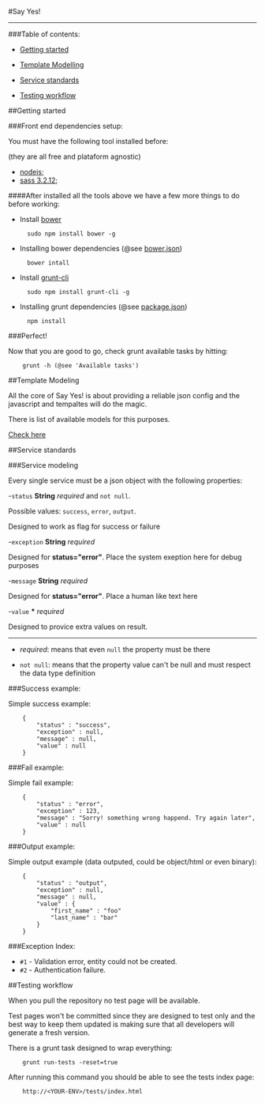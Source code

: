 #Say Yes!

---

###Table of contents:

- [Getting started](#gs)

- [Template Modelling](#dm)

- [Service standards](#ss)

- [Testing workflow](#tw)

##<a id="gs"></a>Getting started

###Front end dependencies setup:

You must have the following tool installed before:

(they are all free and plataform agnostic)

- [nodejs](http://nodejs.org/download/);
- [sass 3.2.12](http://sass-lang.com/);

####After installed all the tools above we have a few more things to do before working:

- Install [bower](http://bower.io/)

		sudo npm install bower -g

- Installing bower dependencies (@see [bower.json](bower.json))

		bower intall

- Install [grunt-cli](http://gruntjs.com/getting-started/)

		sudo npm install grunt-cli -g

- Installing grunt dependencies (@see [package.json](package.json))

		npm install

###Perfect!

Now that you are good to go, check grunt available tasks by hitting:

		grunt -h (@see 'Available tasks')

##<a id="dm"></a>Template Modeling

All the core of Say Yes! is about providing a reliable json config and the javascript and tempaltes will do the magic.

There is list of available models for this purposes.

[Check here](https://github.com/sayyesassistant/sayyes/blob/master/static/templates/README.md)

##<a id="ss"></a>Service standards

###Service modeling

Every single service must be a json object with the following properties:

-`status` **String** *required* and `not null`.

Possible values: `success`, `error`, `output`.

Designed to work as flag for success or failure

-`exception` **String** *required*

Designed for **status="error"**. Place the system exeption here for debug purposes

-`message` **String** *required*

Designed for **status="error"**. Place a human like text here

-`value` **\*** *required*

Designed to provice extra values on result.

---

* *required*: means that even `null` the property must be there

* `not null`: means that the property value can't be null and must respect the data type definition

###Success example:

Simple success example:

		{
			"status" : "success",
			"exception" : null,
			"message" : null,
			"value" : null
		}

###Fail example:

Simple fail example:

		{
			"status" : "error",
			"exception" : 123,
			"message" : "Sorry! something wrong happend. Try again later",
			"value" : null
		}

###Output example:

Simple output example (data outputed, could be object/html or even binary):

		{
			"status" : "output",
			"exception" : null,
			"message" : null,
			"value" : {
				"first_name" : "foo"
				"last_name" : "bar"
			}
		}

###Exception Index:

* `#1` - Validation error, entity could not be created.
* `#2` - Authentication failure.

##<a id="tw"></a>Testing workflow

When you pull the repository no test page will be available.

Test pages won't be committed since they are designed to test only and the best way to keep them updated is making sure that all developers will generate a fresh version.

There is a grunt task designed to wrap everything:

		grunt run-tests -reset=true

After running this command you should be able to see the tests index page:

		http://<YOUR-ENV>/tests/index.html